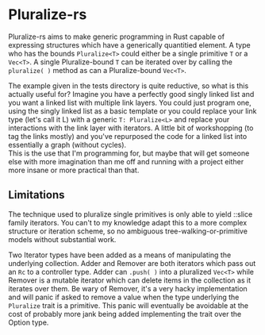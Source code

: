
# Pluralize-rs
Pluralize-rs aims to make generic programming in Rust capable of expressing structures which have a 
generically quantitied element. A type who has the bounds ```Pluralize<T>``` could either be a 
single primitive ```T``` or a ```Vec<T>```. A single Pluralize-bound ```T``` can be iterated over
by calling the ```pluralize( )``` method as can a Pluralize-bound ```Vec<T>```.

The example given in the tests directory is quite reductive, so what is this actually useful for? 
Imagine you have a perfectly good singly linked list and you want a linked list with multiple link 
layers. You could just program one, using the singly linked list as a basic template or you could 
replace your link type (let's call it L) with a generic ```T: Pluralize<L>``` and replace your 
interactions with the link layer with iterators. A little bit of workshopping (to tag the links mostly)
and you've repurposed the code for a linked list into essentially a graph (without cycles).  
This is the use that I'm programming for, but maybe that will get someone else with more imagination 
than me off and running with a project either more insane or more practical than that.

## Limitations
The technique used to pluralize single primitives is only able to yield ::slice family iterators. You
can't to my knowledge adapt this to a more complex structure or iteration scheme, so no ambiguous 
tree-walking-or-primitive models without substantial work.

Two Iterator types have been added as a means of manipulating the underlying collection. Adder and 
Remover are both iterators which pass out an ```Rc``` to a controller type. Adder can ```.push( )```
into a pluralized ```Vec<T>``` while Remover is a mutable iterator which can delete items in the
collection as it iterates over them. Be wary of Remover, it's a very hacky implementation and will
panic if asked to remove a value when the type underlying the ```Pluralize``` trait is a primitive.
This panic will eventually be avoidable at the cost of probably more jank being added implementing
the trait over the Option type.
